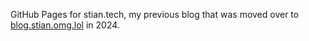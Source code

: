 GitHub Pages for stian.tech, my previous blog that was moved over to [blog.stian.omg.lol](blog.stian.omg.lol) in 2024.